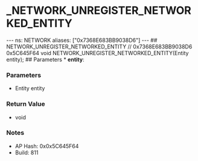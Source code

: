# _NETWORK_UNREGISTER_NETWORKED_ENTITY

--- ns: NETWORK aliases: ["0x7368E683BB9038D6"] --- ## NETWORK_UNREGISTER_NETWORKED_ENTITY  // 0x7368E683BB9038D6 0x5C645F64 void NETWORK_UNREGISTER_NETWORKED_ENTITY(Entity entity);   ## Parameters * **entity**:

### Parameters
* Entity entity

### Return Value
* void

### Notes
* AP Hash: 0x0x5C645F64
* Build: 811


